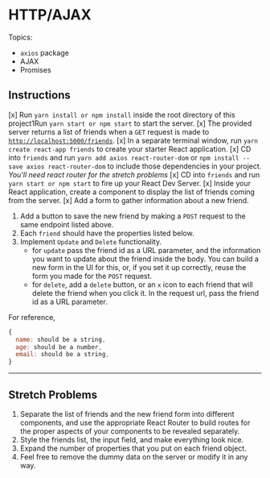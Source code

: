 # HTTP/AJAX

Topics:

* `axios` package
* AJAX
* Promises

## Instructions

[x]  Run `yarn install or npm install` inside the root directory of this project1Run `yarn start or npm start` to start the server.
[x]  The provided server returns a list of friends when a `GET` request is made to [`http://localhost:5000/friends`](http://localhost:5000/friends).
[x]  In a separate terminal window, run `yarn create react-app friends` to create your starter React application.
[x]  CD into `friends` and run `yarn add axios react-router-dom` or `npm install --save axios react-router-dom` to include those dependencies in your project. _You'll need react router for the stretch problems_
[x]  CD into `friends` and run `yarn start or npm start` to fire up your React Dev Server.
[x]  Inside your React application, create a component to display the list of friends coming from the server.
[x]  Add a form to gather information about a new friend.
1.  Add a button to save the new friend by making a `POST` request to the same endpoint listed above.
1.  Each `friend` should have the properties listed below.
1.  Implement `Update` and `Delete` functionality.
    * for `update` pass the friend id as a URL parameter, and the information you want to update about the friend inside the body. You can build a new form in the UI for this, or, if you set it up correctly, reuse the form you made for the `POST` request.
    * for `delete`, add a `delete` button, or an `x` icon to each friend that will delete the friend when you click it. In the request url, pass the friend id as a URL parameter.

For reference, 
```js
{
  name: should be a string,
  age: should be a number,
  email: should be a string,
}
```

---

## Stretch Problems

1.  Separate the list of friends and the new friend form into different components, and use the appropriate React Router to build routes for the proper aspects of your components to be revealed separately.
1.  Style the friends list, the input field, and make everything look nice.
1.  Expand the number of properties that you put on each friend object.
1.  Feel free to remove the dummy data on the server or modify it in any way.
